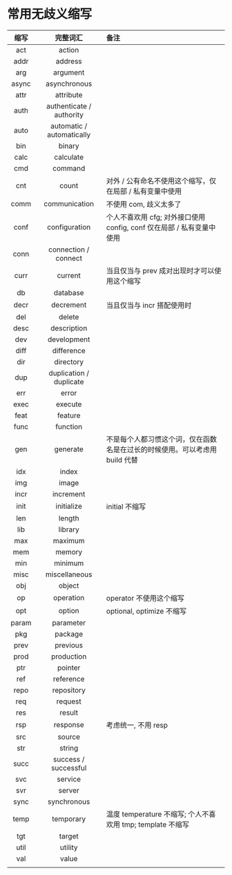 # 常用无歧义缩写

| 缩写 | 完整词汇 | 备注 |
|:---:|:---:|:---|
| act | action |  |
| addr | address |  |
| arg | argument |  |
| async | asynchronous |  |
| attr | attribute |  |
| auth | authenticate / authority |  |
| auto | automatic / automatically |  |
| bin | binary |  |
| calc | calculate |  |
| cmd | command |  |
| cnt | count | 对外 / 公有命名不使用这个缩写，仅在局部 / 私有变量中使用 |
| comm | communication | 不使用 com, 歧义太多了 |
| conf | configuration | 个人不喜欢用 cfg; 对外接口使用 config, conf 仅在局部 / 私有变量中使用 |
| conn | connection / connect |  |
| curr | current | 当且仅当与 prev 成对出现时才可以使用这个缩写 |
| db | database |  |
| decr | decrement | 当且仅当与 incr 搭配使用时 |
| del | delete |  |
| desc | description |  |
| dev | development |  |
| diff | difference |  |
| dir | directory |  |
| dup | duplication / duplicate |  |
| err | error |  |
| exec | execute |  |
| feat | feature |  |
| func | function |  |
| gen | generate | 不是每个人都习惯这个词，仅在函数名是在过长的时候使用。可以考虑用 build 代替 |
| idx | index |  |
| img | image |  |
| incr | increment |  |
| init | initialize | initial 不缩写 |
| len | length |  |
| lib | library |  |
| max | maximum |  |
| mem | memory |  |
| min | minimum |  |
| misc | miscellaneous |  |
| obj | object |  |
| op | operation | operator 不使用这个缩写 |
| opt | option | optional, optimize 不缩写 |
| param | parameter |  |
| pkg | package |  |
| prev | previous |  |
| prod | production |  |
| ptr | pointer |  |
| ref | reference |  |
| repo | repository |  |
| req | request |  |
| res | result |  |
| rsp | response | 考虑统一, 不用 resp |
| src | source |  |
| str | string |  |
| succ | success / successful |  |
| svc | service |  |
| svr | server |  |
| sync | synchronous |  |
| temp | temporary | 温度 temperature 不缩写; 个人不喜欢用 tmp; template 不缩写 |
| tgt | target |  |
| util | utility |  |
| val | value |  |
|  |  |  |
